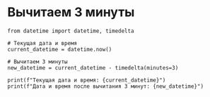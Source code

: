 Вычитаем 3 минуты
================================
    from datetime import datetime, timedelta
    
    # Текущая дата и время
    current_datetime = datetime.now()
    
    # Вычитаем 3 минуты
    new_datetime = current_datetime - timedelta(minutes=3)
    
    print(f"Текущая дата и время: {current_datetime}")
    print(f"Дата и время после вычитания 3 минут: {new_datetime}")